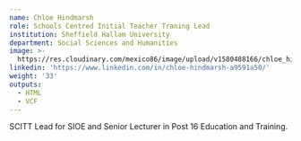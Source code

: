 ```yaml
---
name: Chloe Hindmarsh
role: Schools Centred Initial Teacher Traning Lead
institution: Sheffield Hallam University
department: Social Sciences and Humanities
image: >-
  https://res.cloudinary.com/mexico86/image/upload/v1580488166/chloe_hindmarsh_di0rxt.jpg
linkedin: 'https://www.linkedin.com/in/chloe-hindmarsh-a9591a50/'
weight: '33'
outputs:
  - HTML
  - VCF
---
```

SCITT Lead for SIOE and Senior Lecturer in Post 16 Education and Training.
